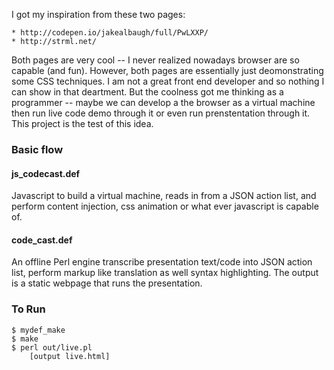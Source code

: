I got my inspiration from these two pages:

    * http://codepen.io/jakealbaugh/full/PwLXXP/
    * http://strml.net/

Both pages are very cool -- I never realized nowadays browser are so capable (and fun). However, both pages are essentially just deomonstrating some CSS techniques. I am not a great front end developer and so nothing I can show in that deartment. But the coolness got me thinking as a programmer -- maybe we can develop a the browser as a virtual machine then run  live code demo through it or even run prenstentation through it. This project is the test of this idea.

### Basic flow

#### js_codecast.def

Javascript to build a virtual machine, reads in from a JSON action list, and perform content injection, css animation or what ever javascript is capable of.

#### code_cast.def

An offline Perl engine transcribe presentation text/code into JSON action list, perform markup like translation as well syntax highlighting. The output is a static webpage that runs the presentation.

### To Run

    $ mydef_make
    $ make
    $ perl out/live.pl
        [output live.html]

